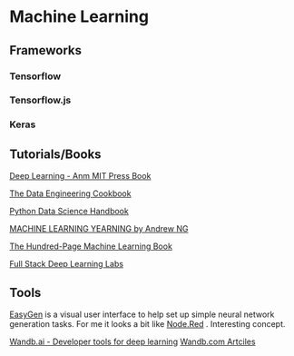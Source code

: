 # Machine Learning



## Frameworks

### Tensorflow


### Tensorflow.js

### Keras




##  Tutorials/Books

[Deep Learning - Anm MIT Press Book](http://www.deeplearningbook.org/)

[The Data Engineering Cookbook](https://github.com/andkret/Cookbook)

[Python Data Science Handbook](https://tanthiamhuat.files.wordpress.com/2018/04/pythondatasciencehandbook.pdf)

[MACHINE LEARNING YEARNING by Andrew NG](https://www.mlyearning.org/)

[The Hundred-Page Machine Learning Book](http://themlbook.com/wiki/doku.php?id=start)

[Full Stack Deep Learning Labs](https://github.com/full-stack-deep-learning/fsdl-text-recognizer-project)




## Tools
[EasyGen](https://github.com/markriedl/easygen) is a visual user
interface to help set up simple neural network generation tasks. For me
it looks a bit like [Node.Red](https://nodered.org/) . Interesting concept.

[Wandb.ai - Developer tools for deep learning](https://app.wandb.ai/)
[Wandb.com Artciles](https://www.wandb.com/articles)